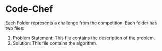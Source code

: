 # Code-Chef
Each Folder represents a challenge from the competition.
Each folder has two files:
  1. Problem Statement: This file contains the description of the problem.
  2. Solution: This file contains the algorithm.
